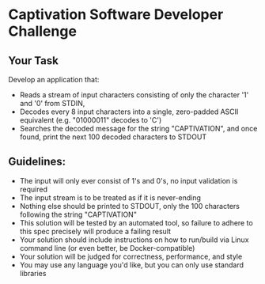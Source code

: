 # Captivation Software Developer Challenge

## Your Task
Develop an application that:
- Reads a stream of input characters consisting of only the character '1' and '0' from STDIN,
- Decodes every 8 input characters into a single, zero-padded ASCII equivalent (e.g. "01000011" decodes to 'C')
- Searches the decoded message for the string "CAPTIVATION", and once found, print the next 100 decoded characters to STDOUT

## Guidelines:
- The input will only ever consist of 1's and 0's, no input validation is required
- The input stream is to be treated as if it is never-ending
- Nothing else should be printed to STDOUT, only the 100 characters following the string "CAPTIVATION"
- This solution will be tested by an automated tool, so failure to adhere to this spec precisely will produce a failing result 
- Your solution should include instructions on how to run/build via Linux command line (or even better, be Docker-compatible)
- Your solution will be judged for correctness, performance, and style
- You may use any language you'd like, but you can only use standard libraries
